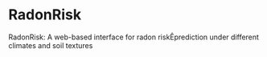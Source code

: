 # RadonRisk
RadonRisk: A web-based interface for radon riskÊprediction under different climates and soil textures
